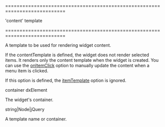 <!--**
/*-------------------------------------------
    Auto-generated file. Do not modify.
-------------------------------------------

**-->
===========================================================================
<!--default-->'content'<!--/default-->
<!--type-->template<!--/type-->
===========================================================================

<!--shortDescription-->
A template to be used for rendering widget content.
<!--/shortDescription-->

<!--fullDescription-->
If the contentTemplate is defined, the widget does not render selected items. It renders only the content template when the widget is created. You can use the [onItemClick](/Documentation/ApiReference/UI_Widgets/dxPivot/Configuration/#onItemClick) option to manually update the content when a menu item is clicked.

If this option is defined, the [itemTemplate](/Documentation/ApiReference/UI_Widgets/dxPivot/Configuration/#itemTemplate) option is ignored.
<!--/fullDescription-->
<!--typeFunctionParamName1-->container<!--/typeFunctionParamName1-->
<!--typeFunctionParamType1-->dxElement<!--/typeFunctionParamType1-->
<!--typeFunctionParamDescription1-->
The widget's container.
<!--/typeFunctionParamDescription1-->

<!--typeFunctionReturnType-->string|Node|jQuery<!--/typeFunctionReturnType-->
<!--typeFunctionReturnDescription-->
A template name or container.
<!--/typeFunctionReturnDescription-->